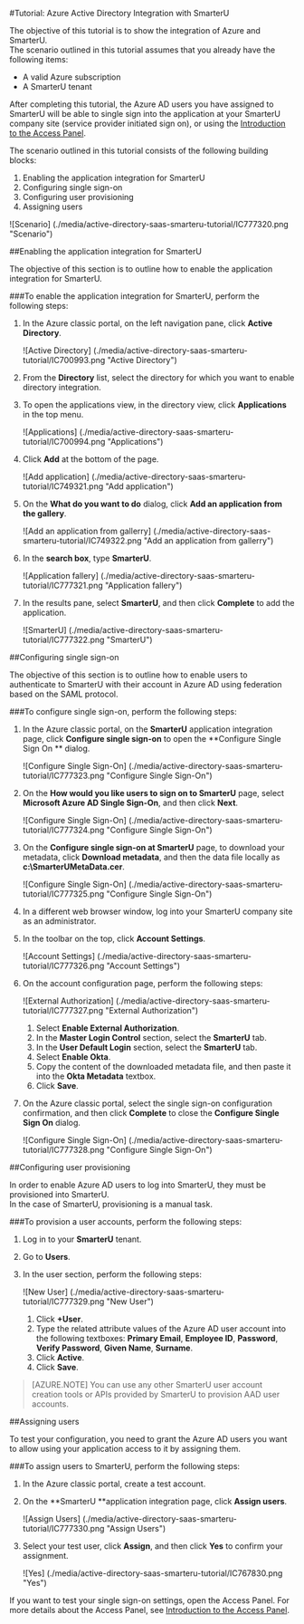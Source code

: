 <properties 
    pageTitle="Tutorial: Azure Active Directory integration with SmarterU | Microsoft Azure" 
    description="Learn how to use SmarterU with Azure Active Directory to enable single sign-on, automated provisioning, and more!" 
    services="active-directory" 
    authors="jeevansd"  
    documentationCenter="na" 
    manager="femila"/>
<tags 
    ms.service="active-directory" 
    ms.devlang="na" 
    ms.topic="article" 
    ms.tgt_pltfrm="na" 
    ms.workload="identity" 
    ms.date="09/19/2016" 
    ms.author="jeedes" />

#<a name="tutorial-azure-active-directory-integration-with-smarteru"></a>Tutorial: Azure Active Directory Integration with SmarterU
  
The objective of this tutorial is to show the integration of Azure and SmarterU.  
The scenario outlined in this tutorial assumes that you already have the following items:

-   A valid Azure subscription
-   A SmarterU tenant
  
After completing this tutorial, the Azure AD users you have assigned to SmarterU will be able to single sign into the application at your SmarterU company site (service provider initiated sign on), or using the [Introduction to the Access Panel](active-directory-saas-access-panel-introduction.md).
  
The scenario outlined in this tutorial consists of the following building blocks:

1.  Enabling the application integration for SmarterU
2.  Configuring single sign-on
3.  Configuring user provisioning
4.  Assigning users

![Scenario] (./media/active-directory-saas-smarteru-tutorial/IC777320.png "Scenario")

##<a name="enabling-the-application-integration-for-smarteru"></a>Enabling the application integration for SmarterU
  
The objective of this section is to outline how to enable the application integration for SmarterU.

###<a name="to-enable-the-application-integration-for-smarteru-perform-the-following-steps"></a>To enable the application integration for SmarterU, perform the following steps:

1.  In the Azure classic portal, on the left navigation pane, click **Active Directory**.

    ![Active Directory] (./media/active-directory-saas-smarteru-tutorial/IC700993.png "Active Directory")

2.  From the **Directory** list, select the directory for which you want to enable directory integration.

3.  To open the applications view, in the directory view, click **Applications** in the top menu.

    ![Applications] (./media/active-directory-saas-smarteru-tutorial/IC700994.png "Applications")

4.  Click **Add** at the bottom of the page.

    ![Add application] (./media/active-directory-saas-smarteru-tutorial/IC749321.png "Add application")

5.  On the **What do you want to do** dialog, click **Add an application from the gallery**.

    ![Add an application from gallerry] (./media/active-directory-saas-smarteru-tutorial/IC749322.png "Add an application from gallerry")

6.  In the **search box**, type **SmarterU**.

    ![Application fallery] (./media/active-directory-saas-smarteru-tutorial/IC777321.png "Application fallery")

7.  In the results pane, select **SmarterU**, and then click **Complete** to add the application.

    ![SmarterU] (./media/active-directory-saas-smarteru-tutorial/IC777322.png "SmarterU")

##<a name="configuring-single-sign-on"></a>Configuring single sign-on
  
The objective of this section is to outline how to enable users to authenticate to SmarterU with their account in Azure AD using federation based on the SAML protocol.

###<a name="to-configure-single-sign-on-perform-the-following-steps"></a>To configure single sign-on, perform the following steps:

1.  In the Azure classic portal, on the **SmarterU** application integration page, click **Configure single sign-on** to open the **Configure Single Sign On ** dialog.

    ![Configure Single Sign-On] (./media/active-directory-saas-smarteru-tutorial/IC777323.png "Configure Single Sign-On")

2.  On the **How would you like users to sign on to SmarterU** page, select **Microsoft Azure AD Single Sign-On**, and then click **Next**.

    ![Configure Single Sign-On] (./media/active-directory-saas-smarteru-tutorial/IC777324.png "Configure Single Sign-On")

3.  On the **Configure single sign-on at SmarterU** page, to download your metadata, click **Download metadata**, and then the data file locally as **c:\\SmarterUMetaData.cer**.

    ![Configure Single Sign-On] (./media/active-directory-saas-smarteru-tutorial/IC777325.png "Configure Single Sign-On")

4.  In a different web browser window, log into your SmarterU company site as an administrator.

5.  In the toolbar on the top, click **Account Settings**.

    ![Account Settings] (./media/active-directory-saas-smarteru-tutorial/IC777326.png "Account Settings")

6.  On the account configuration page, perform the following steps:

    ![External Authorization] (./media/active-directory-saas-smarteru-tutorial/IC777327.png "External Authorization")

    1.  Select **Enable External Authorization**.
    2.  In the **Master Login Control** section, select the **SmarterU** tab.
    3.  In the **User Default Login** section, select the **SmarterU** tab.
    4.  Select **Enable Okta**.
    5.  Copy the content of the downloaded metadata file, and then paste it into the **Okta Metadata** textbox.
    6.  Click **Save**.

7.  On the Azure classic portal, select the single sign-on configuration confirmation, and then click **Complete** to close the **Configure Single Sign On** dialog.

    ![Configure Single Sign-On] (./media/active-directory-saas-smarteru-tutorial/IC777328.png "Configure Single Sign-On")

##<a name="configuring-user-provisioning"></a>Configuring user provisioning
  
In order to enable Azure AD users to log into SmarterU, they must be provisioned into SmarterU.  
In the case of SmarterU, provisioning is a manual task.

###<a name="to-provision-a-user-accounts-perform-the-following-steps"></a>To provision a user accounts, perform the following steps:

1.  Log in to your **SmarterU** tenant.

2.  Go to **Users**.

3.  In the user section, perform the following steps:

    ![New User] (./media/active-directory-saas-smarteru-tutorial/IC777329.png "New User")

    1.  Click **+User**.
    2.  Type the related attribute values of the Azure AD user account into the following textboxes: **Primary Email**, **Employee ID**, **Password**, **Verify Password**, **Given Name**, **Surname**.
    3.  Click **Active**.
    4.  Click **Save**.

>[AZURE.NOTE] You can use any other SmarterU user account creation tools or APIs provided by SmarterU to provision AAD user accounts.

##<a name="assigning-users"></a>Assigning users
  
To test your configuration, you need to grant the Azure AD users you want to allow using your application access to it by assigning them.

###<a name="to-assign-users-to-smarteru-perform-the-following-steps"></a>To assign users to SmarterU, perform the following steps:

1.  In the Azure classic portal, create a test account.

2.  On the **SmarterU **application integration page, click **Assign users**.

    ![Assign Users] (./media/active-directory-saas-smarteru-tutorial/IC777330.png "Assign Users")

3.  Select your test user, click **Assign**, and then click **Yes** to confirm your assignment.

    ![Yes] (./media/active-directory-saas-smarteru-tutorial/IC767830.png "Yes")
  
If you want to test your single sign-on settings, open the Access Panel. For more details about the Access Panel, see [Introduction to the Access Panel](active-directory-saas-access-panel-introduction.md).